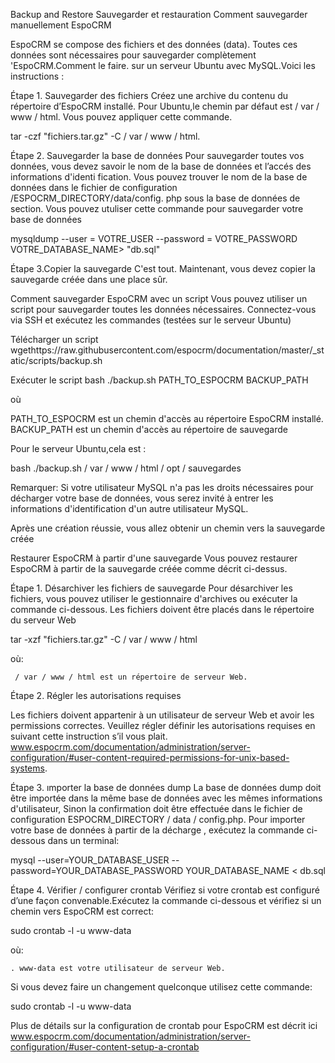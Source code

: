Backup and Restore
Sauvegarder et restauration
Comment sauvegarder manuellement  EspoCRM 

EspoCRM se compose des fichiers et des données (data). Toutes ces données sont nécessaires pour sauvegarder complètement
'EspoCRM.Comment le faire. sur un serveur Ubuntu avec MySQL.Voici les instructions :

Étape 1. Sauvegarder des fichiers
Créez une archive du contenu du répertoire d’EspoCRM installé. Pour Ubuntu,le chemin par défaut est / var / www / html. 
Vous pouvez appliquer cette commande.

tar -czf "fichiers.tar.gz" -C / var / www / html.

Étape 2. Sauvegarder la base de données
Pour sauvegarder toutes vos données, vous devez savoir  le nom de la base de données et l’accés des informations d'identi
fication. Vous pouvez trouver le nom de la base de données dans le fichier de configuration /ESPOCRM_DIRECTORY/data/config.
php sous la base de données de section. Vous pouvez utuliser cette commande pour sauvegarder votre base de données

mysqldump --user = VOTRE_USER --password = VOTRE_PASSWORD VOTRE_DATABASE_NAME> "db.sql"

Étape 3.Copier la sauvegarde
C'est tout. Maintenant, vous devez copier la sauvegarde créée dans une place sûr.

Comment sauvegarder EspoCRM avec un script
Vous pouvez utiliser un script pour sauvegarder toutes les données nécessaires. Connectez-vous via SSH et exécutez les commandes
(testées sur le serveur Ubuntu)

Télécharger un script
wgethttps://raw.githubusercontent.com/espocrm/documentation/master/_static/scripts/backup.sh

Exécuter le script
bash ./backup.sh PATH_TO_ESPOCRM BACKUP_PATH

où

PATH_TO_ESPOCRM est un chemin d'accès au répertoire EspoCRM installé.
BACKUP_PATH est un chemin d'accès au répertoire de sauvegarde

Pour le serveur Ubuntu,cela est :

bash ./backup.sh / var / www / html / opt / sauvegardes
    
Remarquer: Si votre utilisateur MySQL n'a pas les droits nécessaires pour décharger  votre base de données, vous serez invité
à entrer les informations d'identification d'un autre utilisateur MySQL.

Après une création réussie, vous allez obtenir un chemin vers la sauvegarde créée

Restaurer EspoCRM à partir d'une sauvegarde
Vous pouvez restaurer EspoCRM à partir de la sauvegarde créée comme décrit ci-dessus.

Étape 1. Désarchiver les fichiers de sauvegarde
Pour désarchiver les fichiers, vous pouvez utiliser le gestionnaire d'archives ou exécuter la commande ci-dessous. Les fichiers
doivent être placés dans le répertoire du serveur Web

tar -xzf "fichiers.tar.gz" -C / var / www / html

où:

     / var / www / html est un répertoire de serveur Web.

Étape 2. Régler les autorisations requises

Les fichiers doivent appartenir à un utilisateur de serveur Web et avoir les permissions correctes. Veuillez régler définir les 
autorisations requises en suivant cette instruction s’il vous plait. 
www.espocrm.com/documentation/administration/server-configuration/#user-content-required-permissions-for-unix-based-systems.

Étape 3. ımporter la base de données dump
La base de données dump doit être importée dans la même base de données avec les mêmes informations d'utilisateur, Sinon la 
confirmation doit être effectuée dans le fichier de configuration ESPOCRM_DIRECTORY / data / config.php. Pour importer votre 
base de données à partir de la décharge , exécutez la commande ci-dessous dans un terminal:

mysql --user=YOUR_DATABASE_USER --password=YOUR_DATABASE_PASSWORD YOUR_DATABASE_NAME < db.sql

Étape 4. Vérifier / configurer crontab
Vérifiez si votre crontab est configuré d’une façon convenable.Exécutez la commande ci-dessous et vérifiez si un chemin vers
EspoCRM est correct:


sudo crontab -l -u www-data

où:

    . www-data est votre utilisateur de serveur Web.

Si vous devez faire un changement quelconque utilisez cette commande:

sudo crontab -l -u www-data

Plus de détails sur la configuration de crontab pour EspoCRM est décrit ici 
www.espocrm.com/documentation/administration/server-configuration/#user-content-setup-a-crontab

